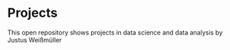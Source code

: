 # Projects
This open repository shows projects in data science and data analysis by Justus Weißmüller
